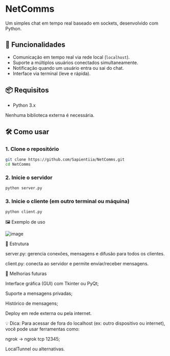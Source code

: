 # NetComms
Um simples chat em tempo real baseado em sockets, desenvolvido com Python.

## 🚀 Funcionalidades

- Comunicação em tempo real via rede local (`localhost`).
- Suporte a múltiplos usuários conectados simultaneamente.
- Notificação quando um usuário entra ou sai do chat.
- Interface via terminal (leve e rápida).

## 📦 Requisitos

- Python 3.x

Nenhuma biblioteca externa é necessária.

## 🛠️ Como usar

### 1. Clone o repositório

```bash
git clone https://github.com/Sapientiia/NetComms.git
cd NetComms
```
### 2. Inicie o servidor

```bash
python server.py
```
### 3. Inicie o cliente (em outro terminal ou máquina)

```bash
python client.py
```
🖼️ Exemplo de uso

![image](https://github.com/user-attachments/assets/e62119d4-5913-4d49-ab5f-645ca8fe3ea7)



🧠 Estrutura

server.py: gerencia conexões, mensagens e difusão para todos os clientes.

client.py: conecta ao servidor e permite enviar/receber mensagens.

🧪 Melhorias futuras

Interface gráfica (GUI) com Tkinter ou PyQt;

Suporte a mensagens privadas;

Histórico de mensagens;

Deploy em rede externa ou pela internet.

💡 Dica: Para acessar de fora do localhost (ex: outro dispositivo ou internet), você pode usar ferramentas como:

ngrok → ngrok tcp 12345;

LocalTunnel ou alternativas.

